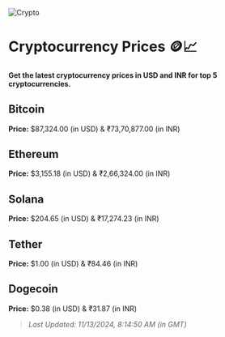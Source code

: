 
![Crypto](https://www.techguide.com.au/wp-content/uploads/2020/11/crypto3.jpeg)

# Cryptocurrency Prices 🪙📈

#### Get the latest cryptocurrency prices in USD and INR for top 5 cryptocurrencies.

## Bitcoin

**Price:** $87,324.00 (in USD) & ₹73,70,877.00 (in INR)

## Ethereum

**Price:** $3,155.18 (in USD) & ₹2,66,324.00 (in INR)

## Solana

**Price:** $204.65 (in USD) & ₹17,274.23 (in INR)

## Tether

**Price:** $1.00 (in USD) & ₹84.46 (in INR)

## Dogecoin

**Price:** $0.38 (in USD) & ₹31.87 (in INR)

> _Last Updated: 11/13/2024, 8:14:50 AM (in GMT)_
